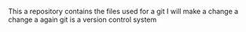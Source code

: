This a repository contains the files used for a git
I will make a change
a change a again
git is a version control system
